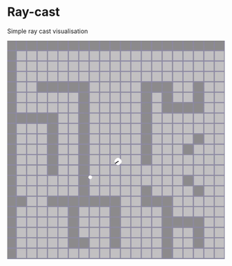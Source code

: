 # Ray-cast

Simple ray cast visualisation 

<img src="https://github.com/TyPaporotnyk/Ray-cast/blob/master/img/visualization.gif" width="auto" height="auto"/>

